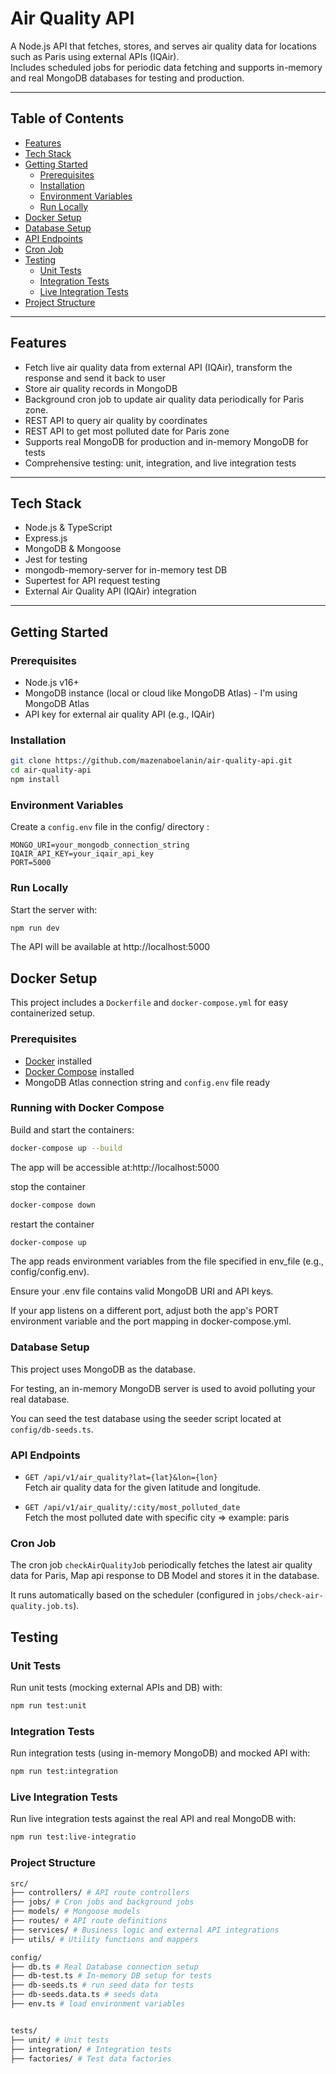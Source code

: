 # Air Quality API

A Node.js API that fetches, stores, and serves air quality data for locations such as Paris using external APIs (IQAir).  
Includes scheduled jobs for periodic data fetching and supports in-memory and real MongoDB databases for testing and production.

---

## Table of Contents

- [Features](#features)  
- [Tech Stack](#tech-stack)  
- [Getting Started](#getting-started)  
  - [Prerequisites](#prerequisites)  
  - [Installation](#installation)  
  - [Environment Variables](#environment-variables)  
  - [Run Locally](#run-locally)
- [Docker Setup](#docker-setup)
- [Database Setup](#database-setup)  
- [API Endpoints](#api-endpoints)  
- [Cron Job](#cron-job)  
- [Testing](#testing)  
  - [Unit Tests](#unit-tests)  
  - [Integration Tests](#integration-tests)  
  - [Live Integration Tests](#live-integration-tests)  
- [Project Structure](#project-structure)

---

## Features

- Fetch live air quality data from external API (IQAir), transform the response and send it back to user
- Store air quality records in MongoDB  
- Background cron job to update air quality data periodically for Paris zone.
- REST API to query air quality by coordinates
- REST API to get most polluted date for Paris zone
- Supports real MongoDB for production and in-memory MongoDB for tests  
- Comprehensive testing: unit, integration, and live integration tests

---

## Tech Stack

- Node.js & TypeScript  
- Express.js
- MongoDB & Mongoose  
- Jest for testing  
- mongodb-memory-server for in-memory test DB  
- Supertest for API request testing  
- External Air Quality API (IQAir) integration  

---

## Getting Started

### Prerequisites

- Node.js v16+  
- MongoDB instance (local or cloud like MongoDB Atlas) - I'm using MongoDB Atlas
- API key for external air quality API (e.g., IQAir)  

### Installation

```bash
git clone https://github.com/mazenaboelanin/air-quality-api.git
cd air-quality-api
npm install
```


### Environment Variables

Create a `config.env` file in the config/ directory :

```env
MONGO_URI=your_mongodb_connection_string
IQAIR_API_KEY=your_iqair_api_key
PORT=5000
```

### Run Locally

Start the server with:

```bash
npm run dev
```

The API will be available at http://localhost:5000

## Docker Setup

This project includes a `Dockerfile` and `docker-compose.yml` for easy containerized setup.

### Prerequisites

- [Docker](https://docs.docker.com/get-docker/) installed
- [Docker Compose](https://docs.docker.com/compose/install/) installed
- MongoDB Atlas connection string and `config.env` file ready

### Running with Docker Compose

Build and start the containers:
```bash
docker-compose up --build
```
The app will be accessible at:http://localhost:5000

stop the container
```bash
docker-compose down
```

restart the container 
```bash
docker-compose up
```


The app reads environment variables from the file specified in env_file (e.g., config/config.env).

Ensure your .env file contains valid MongoDB URI and API keys.

If your app listens on a different port, adjust both the app's PORT environment variable and the port mapping in docker-compose.yml.

### Database Setup

This project uses MongoDB as the database.

For testing, an in-memory MongoDB server is used to avoid polluting your real database.

You can seed the test database using the seeder script located at `config/db-seeds.ts`.

### API Endpoints

- `GET /api/v1/air_quality?lat={lat}&lon={lon}`  
  Fetch air quality data for the given latitude and longitude.

- `GET /api/v1/air_quality/:city/most_polluted_date`  
  Fetch the most polluted date with specific city => example: paris


### Cron Job

The cron job `checkAirQualityJob` periodically fetches the latest air quality data for Paris, Map api response to DB Model and stores it in the database.

It runs automatically based on the scheduler (configured in `jobs/check-air-quality.job.ts`).

## Testing

### Unit Tests

Run unit tests (mocking external APIs and DB) with:

```bash
npm run test:unit
```

### Integration Tests

Run integration tests (using in-memory MongoDB) and mocked API with:

```bash
npm run test:integration
```

### Live Integration Tests
Run live integration tests against the real API and real MongoDB with:

```bash
npm run test:live-integratio
```


### Project Structure
```bash
src/
├── controllers/ # API route controllers
├── jobs/ # Cron jobs and background jobs
├── models/ # Mongoose models
├── routes/ # API route definitions
├── services/ # Business logic and external API integrations
├── utils/ # Utility functions and mappers

config/
├── db.ts # Real Database connection setup
├── db-test.ts # In-memory DB setup for tests
├── db-seeds.ts # run seed data for tests
├── db-seeds.data.ts # seeds data
├── env.ts # load environment variables


tests/
├── unit/ # Unit tests
├── integration/ # Integration tests
├── factories/ # Test data factories
```